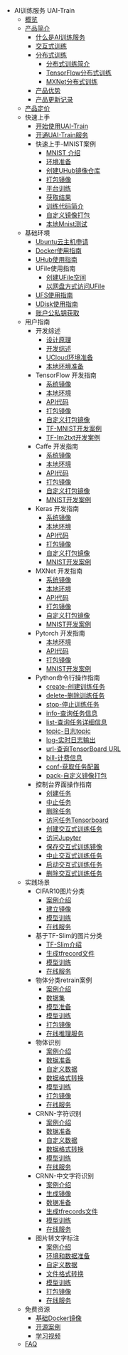 * AI训练服务 UAI-Train
    * [概览](ai/uai-train/overview)
    * [产品简介](ai/uai-train/introduction)
        * [什么是AI训练服务](ai/uai-train/introduction/uaitrain)
        * [交互式训练](ai/uai-train/introduction/interactive-job)
        * [分布式训练](ai/uai-train/introduction/distributed-job)
            * [分布式训练简介](ai/uai-train/introduction/distributed-job/intro)
            * [TensorFlow分布式训练](ai/uai-train/introduction/distributed-job/tensorflow)
            * [MXNet分布式训练](ai/uai-train/introduction/distributed-job/mxnet)
        * [产品优势](ai/uai-train/introduction/feature)
        * [产品更新记录](ai/uai-train/introduction/updates)
    * [产品定价](ai/uai-train/price)
    * 快速上手
        * [开始使用UAI-Train](ai/uai-train/set-up/start)
        * [开通UAI-Train服务](ai/uai-train/set-up/active)
        * 快速上手-MNIST案例
            * [MNIST 介绍](ai/uai-train/set-up/tf-mnist/intro)
            * [环境准备](ai/uai-train/set-up/tf-mnist/prepare)
            * [创建UHub镜像仓库](ai/uai-train/set-up/tf-mnist/uhub)
            * [打包镜像](ai/uai-train/set-up/tf-mnist/pack)
            * [平台训练](ai/uai-train/set-up/tf-mnist/train)
            * [获取结果](ai/uai-train/set-up/tf-mnist/result)
            * [训练代码简介](ai/uai-train/set-up/tf-mnist/coding)
            * [自定义镜像打包](ai/uai-train/set-up/tf-mnist/self-pack)
            * [本地Mnist测试](ai/uai-train/set-up/tf-mnist/local-test)
    * 基础环境
        * [Ubuntu云主机申请](ai/uai-train/basic/ubuntu)
        * [Docker使用指南](ai/uai-train/basic/docker)
        * [UHub使用指南](ai/uai-train/basic/uhub)
        * UFile使用指南
            * [创建UFile空间](ai/uai-train/basic/ufile/create)
            * [以网盘方式访问UFile](ai/uai-train/basic/ufile/ufuse)
        * [UFS使用指南](ai/uai-train/basic/ufs)
        * [UDisk使用指南](ai/uai-train/basic/udisk)
        * [账户公私钥获取](ai/uai-train/basic/key)
    * 用户指南
        * 开发综述
            * [设计原理](ai/uai-train/guide/general/principle)
            * [开发综述](ai/uai-train/guide/general/dev-principle)
            * [UCloud环境准备](ai/uai-train/guide/general/ucloud-env)
            * [本地环境准备](ai/uai-train/guide/general/local-env)
        * TensorFlow 开发指南
            * [系统镜像](ai/uai-train/guide/tensorflow/packages)
            * [本地环境](ai/uai-train/guide/tensorflow/local)
            * [API代码](ai/uai-train/guide/tensorflow/coding)
            * [打包镜像](ai/uai-train/guide/tensorflow/packing)
            * [自定义打包镜像](ai/uai-train/guide/tensorflow/userpack)
            * [TF-MNIST开发案例](ai/uai-train/guide/tensorflow/tf-mnist)
            * [TF-Im2txt开发案例](ai/uai-train/guide/tensorflow/tf-im2txt)
        * Caffe 开发指南
            * [系统镜像](ai/uai-train/guide/caffe/packages)
            * [本地环境](ai/uai-train/guide/caffe/local)
            * [API代码](ai/uai-train/guide/caffe/coding)
            * [打包镜像](ai/uai-train/guide/caffe/packing)
            * [自定义打包镜像](ai/uai-train/guide/caffe/userpack)
            * [MNIST开发案例](ai/uai-train/guide/caffe/mnist)
        * Keras 开发指南
            * [系统镜像](ai/uai-train/guide/keras/packages)
            * [本地环境](ai/uai-train/guide/keras/local)
            * [API代码](ai/uai-train/guide/keras/coding)
            * [打包镜像](ai/uai-train/guide/keras/packing)
            * [自定义打包镜像](ai/uai-train/guide/keras/userpack)
            * [MNIST开发案例](ai/uai-train/guide/keras/mnist)
        * MXNet 开发指南
            * [系统镜像](ai/uai-train/guide/mxnet/packages)
            * [本地环境](ai/uai-train/guide/mxnet/local)
            * [API代码](ai/uai-train/guide/mxnet/coding)
            * [打包镜像](ai/uai-train/guide/mxnet/packing)
            * [自定义打包镜像](ai/uai-train/guide/mxnet/userpack)
            * [MNIST开发案例](ai/uai-train/guide/mxnet/mnist)
        * Pytorch 开发指南
            * [本地环境](ai/uai-train/guide/pytorch/local)
            * [API代码](ai/uai-train/guide/pytorch/coding)
            * [打包镜像](ai/uai-train/guide/pytorch/packing)
            * [MNIST开发案例](ai/uai-train/guide/pytorch/mnist)
        * Python命令行操作指南
            * [create-创建训练任务](ai/uai-train/guide/scripts/create)
            * [delete-删除训练任务](ai/uai-train/guide/scripts/delete)
            * [stop-停止训练任务](ai/uai-train/guide/scripts/stop)
            * [info-查询任务信息](ai/uai-train/guide/scripts/info)
            * [list-查询任务详细信息](ai/uai-train/guide/scripts/list)
            * [topic-日志topic](ai/uai-train/guide/scripts/topic)
            * [log-实时日志输出](ai/uai-train/guide/scripts/log)
            * [url-查询TensorBoard URL](ai/uai-train/guide/scripts/url)
            * [bill-计费信息](ai/uai-train/guide/scripts/bill)
            * [conf-获取任务配置](ai/uai-train/guide/scripts/conf)
            * [pack-自定义镜像打包](ai/uai-train/guide/scripts/self-pack)
        * 控制台界面操作指南
            * [创建任务](ai/uai-train/guide/console/create)
            * [中止任务](ai/uai-train/guide/console/stop)
            * [删除任务](ai/uai-train/guide/console/delete)
            * [访问任务Tensorboard](ai/uai-train/guide/console/tensorboard)
            * [创建交互式训练任务](ai/uai-train/guide/console/createinterjob)
            * [访问Jupyter](ai/uai-train/guide/console/jupyter)
            * [保存交互式训练镜像](ai/uai-train/guide/console/saveinterjobimg)
            * [中止交互式训练任务](ai/uai-train/guide/console/stopinterjob)
            * [启动交互式训练任务](ai/uai-train/guide/console/startinterjob)
            * [删除交互式训练任务](ai/uai-train/guide/console/deleteinterjob)
    * 实践场景
        * CIFAR10图片分类
            * [案例介绍](ai/uai-train/cases/cifar/intro)
            * [建立镜像](ai/uai-train/cases/cifar/img)
            * [模型训练](ai/uai-train/cases/cifar/train)
            * [在线服务](ai/uai-train/cases/cifar/infer)
        * 基于TF-Slim的图片分类
            * [TF-Slim介绍](ai/uai-train/cases/slim/intro)
            * [生成tfrecord文件](ai/uai-train/cases/slim/tfrecord)
            * [模型训练](ai/uai-train/cases/slim/train)
            * [在线服务](ai/uai-train/cases/slim/infer)
        * 物体分类retrain案例
            * [案例介绍](ai/uai-train/cases/retrain/intro)
            * [数据集](ai/uai-train/cases/retrain/data)
            * [模型准备](ai/uai-train/cases/retrain/prep-model)
            * [模型训练](ai/uai-train/cases/retrain/train)
            * [打包镜像](ai/uai-train/cases/retrain/pack)
            * [在线推理服务](ai/uai-train/cases/retrain/infer)
        * 物体识别
            * [案例介绍](ai/uai-train/cases/obj-detect-tf/intro)
            * [数据准备](ai/uai-train/cases/obj-detect-tf/data)
            * [自定义数据](ai/uai-train/cases/obj-detect-tf/data-ud)
            * [数据格式转换](ai/uai-train/cases/obj-detect-tf/data-trans)
            * [模型训练](ai/uai-train/cases/obj-detect-tf/objtrain)
            * [打包镜像](ai/uai-train/cases/obj-detect-tf/obj-packing)
            * [在线服务](ai/uai-train/cases/obj-detect-tf/obj-infer)
        * CRNN-字符识别
            * [案例介绍](ai/uai-train/cases/crnn/intro)
            * [数据准备](ai/uai-train/cases/crnn/data)
            * [自定义数据](ai/uai-train/cases/crnn/data-ud)
            * [数据格式转换](ai/uai-train/cases/crnn/tfrecords)
            * [模型训练](ai/uai-train/cases/crnn/train)
            * [在线服务](ai/uai-train/cases/crnn/infer)
        * CRNN-中文字符识别
            * [案例介绍](ai/uai-train/cases/crnn-chinese/intro)
            * [生成镜像](ai/uai-train/cases/crnn-chinese/imgprep)
            * [数据准备](ai/uai-train/cases/crnn-chinese/data)
            * [生成tfrecords文件](ai/uai-train/cases/crnn-chinese/tfrecords)
            * [模型训练](ai/uai-train/cases/crnn-chinese/train)
            * [在线服务](ai/uai-train/cases/crnn-chinese/infer)
        * 图片转文字标注
            * [案例介绍](ai/uai-train/cases/im2txt/intro)
            * [环境和数据准备](ai/uai-train/cases/im2txt/prepare)
            * [自定义数据](ai/uai-train/cases/im2txt/prep-ud)
            * [文件格式转换](ai/uai-train/cases/im2txt/transform)
            * [模型训练](ai/uai-train/cases/im2txt/train)
            * [打包镜像](ai/uai-train/cases/im2txt/pack)
            * [在线服务](ai/uai-train/cases/im2txt/infer)
    * 免费资源
        * [基础Docker镜像](ai/uai-train/resource/docker)
        * [开源案例](ai/uai-train/resource/example)
        * [学习视频](ai/uai-train/resource/video)
    * [FAQ](ai/uai-train/faq)
      





​    


​    
​        

